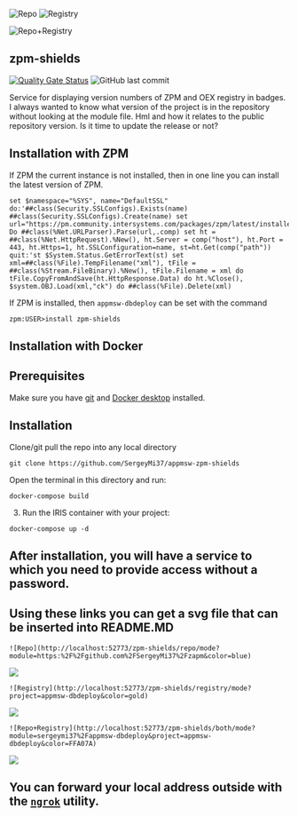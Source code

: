  ![Repo](https://ee2c-109-252-71-113.ngrok.io/zpm-shields/repo/mode?module=sergeymi37%2Fappmsw-zpm-shields&color=gold)
 ![Registry](https://ee2c-109-252-71-113.ngrok.io/zpm-shields/registry/mode?project=zpm-shields&color=F4A460)
 
 ![Repo+Registry](https://ee2c-109-252-71-113.ngrok.io/zpm-shields/both/mode?module=sergeymi37%2Fappmsw-zpm-shields&project=zpm-shields)
## zpm-shields
 
 [![Quality Gate Status](https://community.objectscriptquality.com/api/project_badges/measure?project=intersystems_iris_community%2Fappmsw-zpm-shields&metric=alert_status)](https://community.objectscriptquality.com/dashboard?id=intersystems_iris_community%2Fappmsw-zpm-shields)
 <img alt="GitHub last commit" src="https://img.shields.io/github/last-commit/SergeyMi37/appmsw-zpm-shields">
 
 Service for displaying version numbers of ZPM and OEX registry in badges.
 I always wanted to know what version of the project is in the repository without looking at the module file. Hml and how it relates to the public repository version. Is it time to update the release or not?

## Installation with ZPM

If ZPM the current instance is not installed, then in one line you can install the latest version of ZPM.
```
set $namespace="%SYS", name="DefaultSSL" do:'##class(Security.SSLConfigs).Exists(name) ##class(Security.SSLConfigs).Create(name) set url="https://pm.community.intersystems.com/packages/zpm/latest/installer" Do ##class(%Net.URLParser).Parse(url,.comp) set ht = ##class(%Net.HttpRequest).%New(), ht.Server = comp("host"), ht.Port = 443, ht.Https=1, ht.SSLConfiguration=name, st=ht.Get(comp("path")) quit:'st $System.Status.GetErrorText(st) set xml=##class(%File).TempFilename("xml"), tFile = ##class(%Stream.FileBinary).%New(), tFile.Filename = xml do tFile.CopyFromAndSave(ht.HttpResponse.Data) do ht.%Close(), $system.OBJ.Load(xml,"ck") do ##class(%File).Delete(xml)
```
If ZPM is installed, then `appmsw-dbdeploy` can be set with the command
```
zpm:USER>install zpm-shields
```
## Installation with Docker

## Prerequisites
Make sure you have [git](https://git-scm.com/book/en/v2/Getting-Started-Installing-Git) and [Docker desktop](https://www.docker.com/products/docker-desktop) installed.

## Installation 
Clone/git pull the repo into any local directory

```
git clone https://github.com/SergeyMi37/appmsw-zpm-shields
```

Open the terminal in this directory and run:

```
docker-compose build
```

3. Run the IRIS container with your project:

```
docker-compose up -d
```
## After installation, you will have a service to which you need to provide access without a password.
## Using these links you can get a svg file that can be inserted into README.MD
```
![Repo](http://localhost:52773/zpm-shields/repo/mode?module=https:%2F%2Fgithub.com%2FSergeyMi37%2Fzapm&color=blue)
```
![](https://raw.githubusercontent.com/SergeyMi37/appmsw-zpm-shields/master/doc/Screenshot_1.png)
```
![Registry](http://localhost:52773/zpm-shields/registry/mode?project=appmsw-dbdeploy&color=gold)
```
![](https://raw.githubusercontent.com/SergeyMi37/appmsw-zpm-shields/master/doc/Screenshot_2.png)
```
![Repo+Registry](http://localhost:52773/zpm-shields/both/mode?module=sergeymi37%2Fappmsw-dbdeploy&project=appmsw-dbdeploy&color=FFA07A)
```
![](https://raw.githubusercontent.com/SergeyMi37/appmsw-zpm-shields/master/doc/Screenshot_3.png)

## You can forward your local address outside with the [`ngrok`](https://ngrok.com/) utility.
